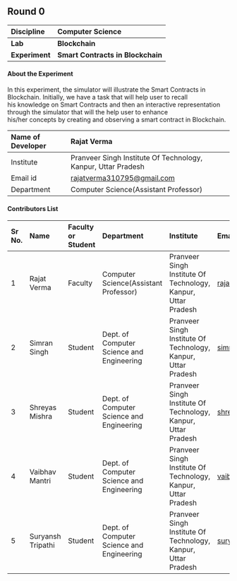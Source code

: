 ## Round 0

<b>Discipline | <b>Computer Science
:--|:--|
<b>Lab</b> | <b>Blockchain</b>
<b>Experiment</b>| <b>Smart Contracts in Blockchain</b>

#### About the Experiment

In this experiment, the simulator will illustrate the Smart Contracts in Blockchain.
Initially, we have a task that will help
user to recall<br> his knowledge on Smart Contracts and then an interactive
representation through the simulator that will the help user to enhance<br> his/her concepts by creating and observing a smart contract in Blockchain.


<b>Name of Developer | <b> Rajat Verma
:--|:--|
Institute | Pranveer Singh Institute Of Technology, Kanpur, Uttar Pradesh
Email id| rajatverma310795@gmail.com
Department | Computer Science(Assistant Professor)


#### Contributors List

Sr No. | Name | Faculty or Student | Department| Institute | Email id
:--|:--|:--|:--|:--|:--|
1 | Rajat Verma | Faculty | Computer Science(Assistant Professor) | Pranveer Singh Institute Of Technology, Kanpur, Uttar Pradesh | rajatverma310795@gmail.com
2 | Simran Singh | Student | Dept. of Computer Science and Engineering | Pranveer Singh Institute Of Technology, Kanpur, Uttar Pradesh | simran.singh2198@gmail.com
3 | Shreyas Mishra | Student | Dept. of Computer Science and Engineering | Pranveer Singh Institute Of Technology, Kanpur, Uttar Pradesh | shreyas77mishra@gmail.com
4 | Vaibhav Mantri | Student | Dept. of Computer Science and Engineering | Pranveer Singh Institute Of Technology, Kanpur, Uttar Pradesh | vaibhavmantri824228@gmail.com
5 | Suryansh Tripathi | Student | Dept. of Computer Science and Engineering | Pranveer Singh Institute Of Technology, Kanpur, Uttar Pradesh | suryansh1004@gmail.com
